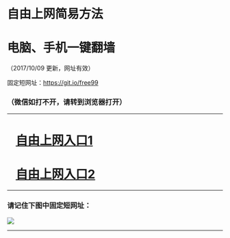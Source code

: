﻿# 自由上网简易方法

# 电脑、手机一键翻墙

（2017/10/09 更新，网址有效）

固定短网址：https://git.io/free99

### （微信如打不开，请转到浏览器打开）


***





# &nbsp;&nbsp; <a href="http://ft2060720680.fwq-tz-1001.info/fwqtz01.html?t=1009001735 " target="_blank">自由上网入口1</a>
# &nbsp;&nbsp; <a href="http://ft1330323100.fwq-tz-1002.info/fwqtz02.html?t=100900120329 " target="_blank">自由上网入口2</a>
***

### 请记住下图中固定短网址：

<img src="https://s3-us-west-2.amazonaws.com/fwq-1001/yjfq-20170905okok.png" /> 


***

